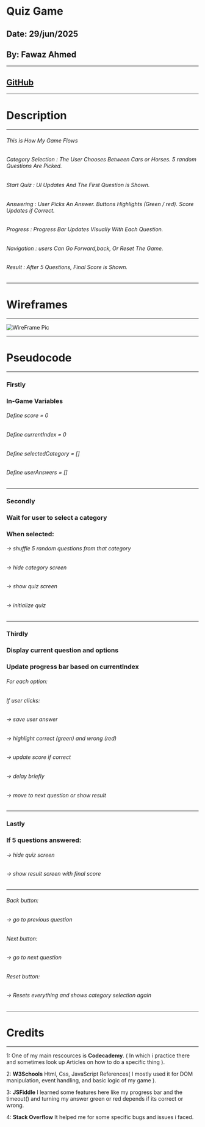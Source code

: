 # Quiz Game

## Date: 29/jun/2025

## By: Fawaz Ahmed

---

## [GitHub](https://github.com/10Fawaz)

---

# Description

---

###### This is How My Game Flows

###### Category Selection : The User Chooses Between Cars or Horses. 5 random Questions Are Picked.

###### Start Quiz : UI Updates And The First Question is Shown.

###### Answering : User Picks An Answer. Buttons Highlights (Green / red). Score Updates if Correct.

###### Progress : Progress Bar Updates Visually With Each Question.

###### Navigation : users Can Go Forward,back, Or Reset The Game.

###### Result : After 5 Questions, Final Score is Shown.

---

# Wireframes

---

![WireFrame Pic](<Screenshot 2025-06-30 at 8.55.11 AM.png>)

---

# Pseudocode

---

### Firstly

### In-Game Variables

###### Define score = 0

###### Define currentIndex = 0

###### Define selectedCategory = []

###### Define userAnswers = []

---

### Secondly

### Wait for user to select a category

### When selected:

###### → shuffle 5 random questions from that category

###### → hide category screen

###### → show quiz screen

###### → initialize quiz

---

### Thirdly

### Display current question and options

### Update progress bar based on currentIndex

###### For each option:

###### If user clicks:

###### → save user answer

###### → highlight correct (green) and wrong (red)

###### → update score if correct

###### → delay briefly

###### → move to next question or show result

---

### Lastly

### If 5 questions answered:

###### → hide quiz screen

###### → show result screen with final score

---

###### Back button:

###### → go to previous question

###### Next button:

###### → go to next question

###### Reset button:

###### → Resets everything and shows category selection again

---

# Credits

---

1: One of my main rescources is **Codecademy**. ( In which i practice there and sometimes look up Articles on how to do a specific thing ).

2: **W3Schools** Html, Css, JavaScript References( I mostly used it for DOM manipulation, event handling, and basic logic of my game ).

3: **JSFiddle** I learned some features here like my progress bar and the timeout() and turning my answer green or red depends if its correct or wrong.

4: **Stack Overflow** It helped me for some specific bugs and issues i faced.
